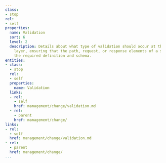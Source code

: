 ```yaml
---
class:
- stop
rel:
- self
properties:
  name: Validation
  sort: 6
  level: 2
  description: Details about what type of validation should occur at the management
    layer, ensuring that the path, request, or response elements of a service meet
    the required definition and schema.
entities:
- class:
  - stop
  rel:
  - self
  properties:
    name: Validation
  links:
  - rel:
    - self
    href: management/change/validation.md
  - rel:
    - parent
    href: management/change/
links:
- rel:
  - self
  href: management/change/validation.md
- rel:
  - parent
  href: management/change/
...
```


